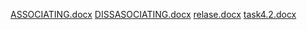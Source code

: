 [ASSOCIATING.docx](https://github.com/SayedSharmila786/cloud-computing/files/12038787/ASSOCIATING.docx)
[DISSASOCIATING.docx](https://github.com/SayedSharmila786/cloud-computing/files/12038793/DISSASOCIATING.docx)
[relase.docx](https://github.com/SayedSharmila786/cloud-computing/files/12038799/relase.docx)
[task4.2.docx](https://github.com/SayedSharmila786/cloud-computing/files/12038806/task4.2.docx)
